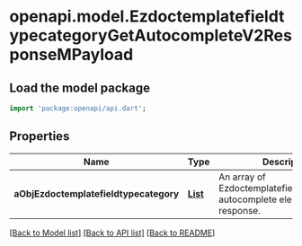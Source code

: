# openapi.model.EzdoctemplatefieldtypecategoryGetAutocompleteV2ResponseMPayload

## Load the model package
```dart
import 'package:openapi/api.dart';
```

## Properties
Name | Type | Description | Notes
------------ | ------------- | ------------- | -------------
**aObjEzdoctemplatefieldtypecategory** | [**List<EzdoctemplatefieldtypecategoryAutocompleteElementResponse>**](EzdoctemplatefieldtypecategoryAutocompleteElementResponse.md) | An array of Ezdoctemplatefieldtypecategory autocomplete element response. | [default to const []]

[[Back to Model list]](../README.md#documentation-for-models) [[Back to API list]](../README.md#documentation-for-api-endpoints) [[Back to README]](../README.md)


